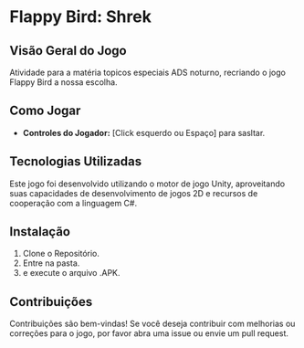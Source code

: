 # Flappy Bird: Shrek

## Visão Geral do Jogo
Atividade para a matéria topicos especiais ADS noturno, recriando o jogo Flappy Bird a nossa escolha.

## Como Jogar
- **Controles do Jogador:**  [Click esquerdo ou Espaço] para sasltar.

## Tecnologias Utilizadas
Este jogo foi desenvolvido utilizando o motor de jogo Unity, aproveitando suas capacidades de desenvolvimento de jogos 2D e recursos de cooperação com a linguagem C#.

## Instalação
1. Clone o Repositório.
2. Entre na pasta.
3. e execute o arquivo .APK.

## Contribuições
Contribuições são bem-vindas! Se você deseja contribuir com melhorias ou correções para o jogo, por favor abra uma issue ou envie um pull request.
